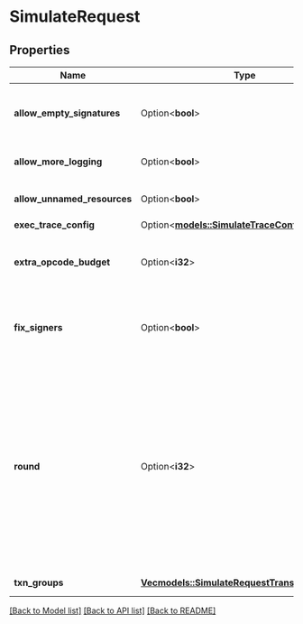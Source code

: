 # SimulateRequest

## Properties

Name | Type | Description | Notes
------------ | ------------- | ------------- | -------------
**allow_empty_signatures** | Option<**bool**> | Allows transactions without signatures to be simulated as if they had correct signatures. | [optional]
**allow_more_logging** | Option<**bool**> | Lifts limits on log opcode usage during simulation. | [optional]
**allow_unnamed_resources** | Option<**bool**> | Allows access to unnamed resources during simulation. | [optional]
**exec_trace_config** | Option<[**models::SimulateTraceConfig**](SimulateTraceConfig.md)> |  | [optional]
**extra_opcode_budget** | Option<**i32**> | Applies extra opcode budget during simulation for each transaction group. | [optional]
**fix_signers** | Option<**bool**> | If true, signers for transactions that are missing signatures will be fixed during evaluation. | [optional]
**round** | Option<**i32**> | If provided, specifies the round preceding the simulation. State changes through this round will be used to run this simulation. Usually only the 4 most recent rounds will be available (controlled by the node config value MaxAcctLookback). If not specified, defaults to the latest available round. | [optional]
**txn_groups** | [**Vec<models::SimulateRequestTransactionGroup>**](SimulateRequestTransactionGroup.md) | The transaction groups to simulate. | 

[[Back to Model list]](../README.md#documentation-for-models) [[Back to API list]](../README.md#documentation-for-api-endpoints) [[Back to README]](../README.md)


